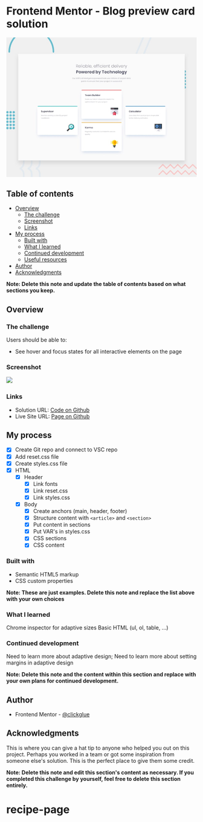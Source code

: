 # Frontend Mentor - Blog preview card solution

![Design preview for the Four card feature section coding challenge](./design/desktop-preview.jpg)

## Table of contents

- [Overview](#overview)
  - [The challenge](#the-challenge)
  - [Screenshot](#screenshot)
  - [Links](#links)
- [My process](#my-process)
  - [Built with](#built-with)
  - [What I learned](#what-i-learned)
  - [Continued development](#continued-development)
  - [Useful resources](#useful-resources)
- [Author](#author)
- [Acknowledgments](#acknowledgments)

**Note: Delete this note and update the table of contents based on what sections you keep.**

## Overview

### The challenge

Users should be able to:

- See hover and focus states for all interactive elements on the page

### Screenshot

![](./Screenshot%202024-09-28%20at%2023.26.47.png)

### Links

- Solution URL: [Code on Github](https://github.com/clickglue/recipe-page)
- Live Site URL: [Page on Github](https://clickglue.github.io/recipe-page/)

## My process

- [x] Create Git repo and connect to VSC repo
- [x] Add reset.css file
- [x] Create styles.css file
- [x] HTML
  - [x] Header
    - [x] Link fonts
    - [x] Link reset.css
    - [x] Link styles.css
  - [x] Body
    - [x] Create anchors (main, header, footer)
    - [x] Structure content with ```<article>``` and ```<section>```
    - [x] Put content in sections
    - [x] Put VAR's in styles.css
    - [x] CSS sections
    - [x] CSS content

### Built with

- Semantic HTML5 markup
- CSS custom properties

**Note: These are just examples. Delete this note and replace the list above with your own choices**

### What I learned

Chrome inspector for adaptive sizes
Basic HTML (ul, ol, table, ...)

### Continued development

Need to learn more about adaptive design;
Need to learn more about setting margins in adaptive design

**Note: Delete this note and the content within this section and replace with your own plans for continued development.**

## Author

- Frontend Mentor - [@clickglue](https://www.frontendmentor.io/profile/clickglue)


## Acknowledgments

This is where you can give a hat tip to anyone who helped you out on this project. Perhaps you worked in a team or got some inspiration from someone else's solution. This is the perfect place to give them some credit.

**Note: Delete this note and edit this section's content as necessary. If you completed this challenge by yourself, feel free to delete this section entirely.**
# recipe-page
